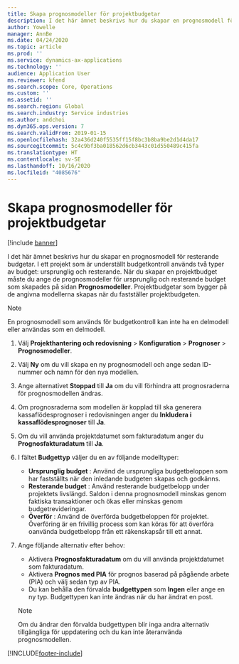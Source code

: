 ```yaml
---
title: Skapa prognosmodeller för projektbudgetar
description: I det här ämnet beskrivs hur du skapar en prognosmodell för resterande budgetar.
author: Yowelle
manager: AnnBe
ms.date: 04/24/2020
ms.topic: article
ms.prod: ''
ms.service: dynamics-ax-applications
ms.technology: ''
audience: Application User
ms.reviewer: kfend
ms.search.scope: Core, Operations
ms.custom: ''
ms.assetid: ''
ms.search.region: Global
ms.search.industry: Service industries
ms.author: andchoi
ms.dyn365.ops.version: 7
ms.search.validFrom: 2019-01-15
ms.openlocfilehash: 32a436d240f5535ff15f8bc3b8ba9be2d1d4da17
ms.sourcegitcommit: 5c4c9bf3ba018562d6cb3443c01d550489c415fa
ms.translationtype: HT
ms.contentlocale: sv-SE
ms.lasthandoff: 10/16/2020
ms.locfileid: "4085676"
---
```

# <a name="create-forecast-models-for-project-budgets"></a>Skapa prognosmodeller för projektbudgetar 

[!include [banner](../includes/banner.md)]

I det här ämnet beskrivs hur du skapar en prognosmodell för resterande budgetar. I ett projekt som är underställt budgetkontroll används två typer av budget: ursprunglig och resterande. När du skapar en projektbudget måste du ange de prognosmodeller för ursprunglig och resterande budget som skapades på sidan **Prognosmodeller**. Projektbudgetar som bygger på de angivna modellerna skapas när du fastställer projektbudgeten.

> [!NOTE]
> En prognosmodell som används för budgetkontroll kan inte ha en delmodell eller användas som en delmodell.

1. Välj **Projekthantering och redovisning** > **Konfiguration** > **Prognoser**  > **Prognosmodeller**.
2. Välj **Ny** om du vill skapa en ny prognosmodell och ange sedan ID-nummer och namn för den nya modellen. 
3. Ange alternativet **Stoppad** till **Ja** om du vill förhindra att prognosraderna för prognosmodellen ändras. 
4. Om prognosraderna som modellen är kopplad till ska generera kassaflödesprognoser i redovisningen anger du **Inkludera i kassaflödesprognoser** till **Ja**. 
5. Om du vill använda projektdatumet som fakturadatum anger du **Prognosfakturadatum** till **Ja**. 
6. I fältet **Budgettyp** väljer du en av följande modelltyper:

   - **Ursprunglig budget** : Använd de ursprungliga budgetbeloppen som har fastställts när den inledande budgeten skapas och godkänns.
   - **Resterande budget** : Använd resterande budgetbelopp under projektets livslängd. Saldon i denna prognosmodell minskas genom faktiska transaktioner och ökas eller minskas genom budgetrevideringar.
   - **Överför** : Använd de överförda budgetbeloppen för projektet. Överföring är en frivillig process som kan köras för att överföra oanvända budgetbelopp från ett räkenskapsår till ett annat.

7. Ange följande alternativ efter behov:

   - Aktivera **Prognosfakturadatum** om du vill använda projektdatumet som fakturadatum.
   - Aktivera **Prognos med PIA** för prognos baserad på pågående arbete (PIA) och välj sedan typ av PIA. 
   - Du kan behålla den förvalda **budgettypen** som **Ingen** eller ange en ny typ. Budgettypen kan inte ändras när du har ändrat en post.     
    > [!NOTE]
    > Om du ändrar den förvalda budgettypen blir inga andra alternativ tillgängliga för uppdatering och du kan inte återanvända prognosmodellen. 
   


 



[!INCLUDE[footer-include](../includes/footer-banner.md)]